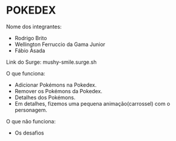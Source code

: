 # POKEDEX

Nome dos integrantes: 
- Rodrigo Brito
- Wellington Ferruccio da Gama Junior
- Fábio Asada

Link do Surge: mushy-smile.surge.sh


O que funciona:
- Adicionar Pokémons na Pokedex.
- Remover os Pokémons da Pokedex.
- Detalhes dos Pokémons.
- Em detalhes, fizemos uma pequena animação(carrossel) com o personagem. 

O que não funciona: 
- Os desafios
